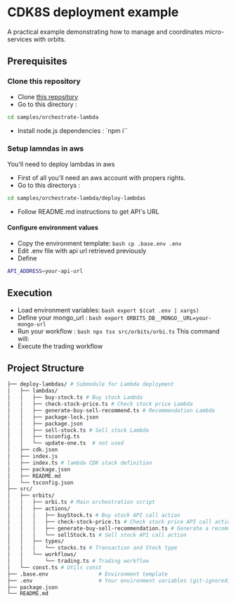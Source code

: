 # CDK8S deployment example

A practical example demonstrating how to manage and coordinates micro-services with orbits. 

## Prerequisites

### Clone this repository

- Clone [this repository](https://github.com/LaWebcapsule/orbits)
- Go to this directory : 
```bash
cd samples/orchestrate-lambda
```
- Install node.js dependencies : 
`npm i``

### Setup lamndas in aws

You'll need to deploy lambdas in aws
- First of all you'll need an aws account with propers rights.
- Go to this directorys :
```bash
cd samples/orchestrate-lambda/deploy-lambdas
```
- Follow README.md instructions to get API's URL

#### Configure environment values

- Copy the environment template:
```bash cp .base.env .env```
- Edit .env file with api url retrieved previously
- Define
```bash
API_ADDRESS=your-api-url
```

## Execution

- Load environment variables:
```bash export $(cat .env | xargs)```
- Define your mongo_url : 
```bash export ORBITS_DB__MONGO__URL=your-mongo-url```
- Run your workflow : 
```bash npx tsx src/orbits/orbi.ts```
This command will:
- Execute the trading workflow


## Project Structure

```bash
├── deploy-lambdas/ # Submodule for Lambda deployment
│   ├── lambdas/
│   │   ├── buy-stock.ts # Buy stock Lambda
│   │   ├── check-stock-price.ts # Check stock price Lambda
│   │   ├── generate-buy-sell-recommend.ts # Recommendation Lambda
│   │   ├── package-lock.json
│   │   ├── package.json
│   │   ├── sell-stock.ts # Sell stock Lambda
│   │   ├── tsconfig.ts
│   │   └── update-one.ts  # not used
│   ├── cdk.json
│   ├── index.js
│   ├── index.ts # lambda CDK stack definition
│   ├── package.json
│   ├── README.md
│   └── tsconfig.json
├── src/
│   ├── orbits/
│   │   ├── orbi.ts # Main orchestration script
│   │   ├── actions/ 
│   │   │   ├── buyStock.ts # Buy stock API call action 
│   │   │   ├── check-stock-price.ts # Check stock price API call action 
│   │   │   ├── generate-buy-sell-recommendation.ts # Generate a recommendation based on price API call action 
│   │   │   └── sellStock.ts # Sell stock API call action 
│   │   ├── types/
│   │   │   └── stocks.ts # Transaction and Stock type
│   │   └── workflows/
│   │       └── trading.ts # Trading workflow
│   └── const.ts # Utils const
├── .base.env                # Environment template
├── .env                     # Your environment variables (git-ignored)
├── package.json
└── README.md
```
